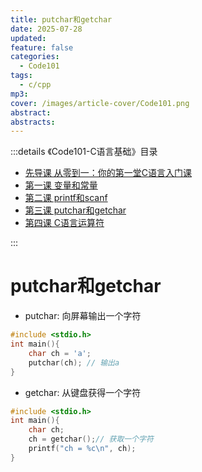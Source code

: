 ```yaml
---
title: putchar和getchar
date: 2025-07-28
updated: 
feature: false
categories:
  - Code101
tags:
  - c/cpp
mp3: 
cover: /images/article-cover/Code101.png
abstract: 
abstracts:
---
```


:::details 《Code101-C语言基础》目录

- [先导课 从零到一：你的第一堂C语言入门课](https://coder-random.pages.dev/post/Code101%2F000%E4%BB%8E%E9%9B%B6%E5%88%B0%E4%B8%80%EF%BC%9A%E4%BD%A0%E7%9A%84%E7%AC%AC%E4%B8%80%E5%A0%82C%E8%AF%AD%E8%A8%80%E5%85%A5%E9%97%A8%E8%AF%BE)
- [第一课 变量和常量](https://coder-random.pages.dev/post/Code101%2F001变量和常量)
- [第二课 printf和scanf](https://coder-random.pages.dev/post/Code101%2F002printf和scanf)
- [第三课 putchar和getchar](https://coder-random.pages.dev/post/Code101%2F003putchar和getchar)
- [第四课 C语言运算符](https://coder-random.pages.dev/post/Code101%2F004C语言运算符)

:::

# putchar和getchar

- putchar: 向屏幕输出一个字符

```c
#include <stdio.h>
int main(){
    char ch = 'a';
    putchar(ch); // 输出a
}
```

- getchar: 从键盘获得一个字符

```c
#include <stdio.h>
int main(){
    char ch;
    ch = getchar();// 获取一个字符
    printf("ch = %c\n", ch);
}
```

